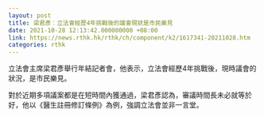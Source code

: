 ```yaml
---
layout: post
title: 梁君彥︰立法會經歷4年挑戰後的議會現狀是市民樂見
date: 2021-10-28 12:13:42.000000000 +08:00
link: https://news.rthk.hk/rthk/ch/component/k2/1617341-20211028.htm
categories: rthk
---
```


立法會主席梁君彥舉行年結記者會，他表示，立法會經歷4年挑戰後，現時議會的狀況，是市民樂見。

對於近期多項議案都是在短時間內獲通過，梁君彥認為，審議時間長未必就等於好，他以《醫生註冊修訂條例》為例，強調立法會並非一言堂。
